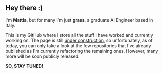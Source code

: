 ## Hey there :) 
I'm **Mattia**, but for many I'm just **grass**, a graduate AI Engineer based in Italy.

This is my GitHub where I store all the stuff I have worked and currently  working on. 
The page is still <u>under construction</u>, so unfortunately, as of today, you can only take a look at the few repositories that I've already published as I'm currently refactoring the remaining ones. However, many more will be soon publicly released. 

**SO, STAY TUNED!** 